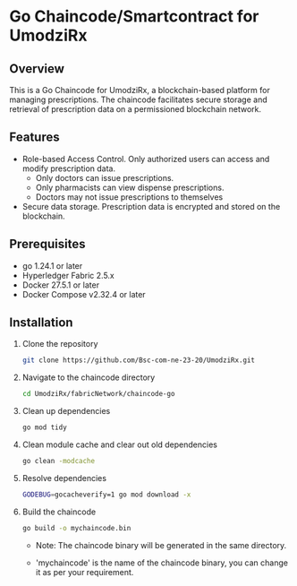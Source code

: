 # Go Chaincode/Smartcontract for UmodziRx

## Overview 
This is a Go Chaincode for UmodziRx, a blockchain-based platform for managing prescriptions. The chaincode facilitates secure storage and retrieval of prescription data on a permissioned blockchain network.

## Features
- Role-based Access Control. Only authorized users can access and modify prescription data. 
    - Only doctors can issue prescriptions.
    - Only pharmacists can view dispense prescriptions.
    - Doctors may not issue prescriptions to themselves
- Secure data storage. Prescription data is encrypted and stored on the blockchain.

## Prerequisites
- go 1.24.1 or later
- Hyperledger Fabric 2.5.x
- Docker 27.5.1 or later
- Docker Compose v2.32.4 or later

## Installation
1. Clone the repository
   
   ```bash
   git clone https://github.com/Bsc-com-ne-23-20/UmodziRx.git
   ```
2. Navigate to the chaincode directory
  
   ```bash
   cd UmodziRx/fabricNetwork/chaincode-go
   ```
3. Clean up dependencies
   ```bash
   go mod tidy
   ```
4. Clean module cache and clear out old dependencies
   ```bash
   go clean -modcache
   ```
5. Resolve dependencies
   ```bash
   GODEBUG=gocacheverify=1 go mod download -x
   ```
6. Build the chaincode
   ```bash
   go build -o mychaincode.bin
   ```
    - Note: The chaincode binary will be generated in the same directory.

    - 'mychaincode' is the name of the chaincode binary, you can change it as per your requirement.

